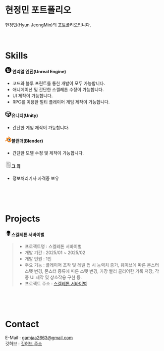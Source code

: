 # 현정민 포트폴리오

현정민(Hyun JeongMin)의 포트폴리오입니다.
<br />
<br />
<br />

# Skills

#### <img src="Image_Source/언리얼엔진 수정 이미지.png" width="20" height="20"> 언리얼 엔진(Unreal Engine)

- 코드와 블루 프린트를 통한 개발이 모두 가능합니다.
- 애니메이션 및 간단한 스켈레톤 수정이 가능합니다.
- UI 제작이 가능합니다.
- RPC를 이용한 멀티 플레이어 게임 제작이 가능합니다.

#### <img src="Image_Source/유니티수정 이미지.png" width="20" height="20">유니티(Unity)

- 간단한 게임 제작이 가능합니다.


#### <img src="Image_Source/블랜더 수정이미지.png" width="20" height="20">블랜더(Blender)

- 간단한 모델 수정 및 제작이 가능합니다.

#### <img src="Image_Source/문서 이미지.png" width="20" height="20">그 외

- 정보처리기사 자격증 보유
<br />
<br />
<br />


# Projects

#### <img src="Image_Source/해골 이미지.jpeg" widgth="20" height="20">스켈레톤 서바이벌

>- 프로젝트명    : 스켈레톤 서바이벌
>- 개발 기간     : 2025/01 ~ 2025/02
>- 개발 인원     : 1인
>- 주요 기능     : 플레이어 조작 및 레벨 업 시 능력치 증가, 웨이브에 따른 몬스터 스탯 변경, 몬스터 종류에 따른 스탯 변경, 가장 빨리 클리어한 기록 저장, 각종 UI 제작 및 상호작용 구현 등.
>- 프로젝트 주소 : [스켈레톤 서바이벌](https://github.com/BookDy/Skeleton_Survival)






<br />
<br />
<br />


# Contact

E-Mail : gamjaa2663@gmail.com
<br />
깃허브 : [깃허브 주소](https://github.com/BookDy/Portfolio)
    


